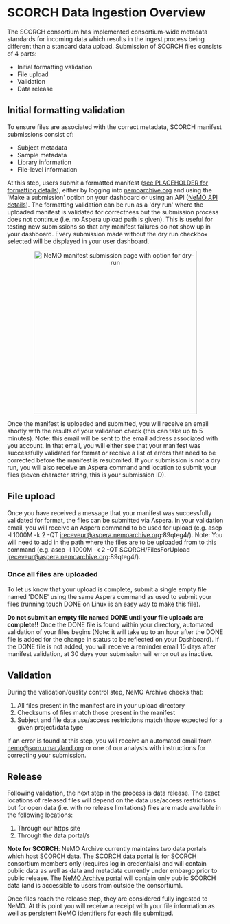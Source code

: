 # SCORCH Data Ingestion Overview
The SCORCH consortium has implemented consortium-wide metadata standards for incoming data which results in the ingest process being different than a standard data upload. Submission of SCORCH files consists of 4 parts:
- Initial formatting validation
- File upload
- Validation
- Data release

## Initial formatting validation
  To ensure files are associated with the correct metadata, SCORCH manifest submissions consist of:
  - Subject metadata
  - Sample metadata
  - Library information
  - File-level information

At this step, users submit a formatted manifest ([see PLACEHOLDER for formatting details](###manifest-format)), either by logging into [nemoarchive.org](https://nemoarchive.org) and using the 'Make a submission' option on your dashboard or using an API ([NeMO API details](https://nemoarchive.org/resources/nemo-api-overview.php)).
The formatting validation can be run as a 'dry run' where the uploaded manifest is validated for correctness but the submission process does not continue (i.e. no Aspera upload path is given). This is useful for testing new submissions so that any manifest failures do not show up in your dashboard. 
Every submission made without the dry run checkbox selected will be displayed in your user dashboard. 

<p align="center">
<img width="380" align="center" alt="NeMO manifest submission page with option for dry-run" src="https://github.com/nemoarchive/documentation/assets/28451557/15dff9be-8579-487d-a993-d6abf8068386">
</p>

Once the manifest is uploaded and submitted, you will receive an email shortly with the results of your validation check (this can take up to 5 minutes). Note: this email will be sent to the email address associated with you account. 
In that email, you will either see that your manifest was successfully validated for format or receive a list of errors that need to be corrected before the manifest is resubmited. 
If your submission is not a dry run, you will also receive an Aspera command and location to submit your files (seven character string, this is your submission ID).

## File upload
Once you have received a message that your manifest was successfully validated for format, the files can be submitted via Aspera. In your validation email, you will receive an Aspera command to be used for upload 
(e.g. ascp -l 1000M -k 2 -QT jreceveur@aspera.nemoarchive.org:89qteg4/). Note: You will need to add in the path where the files are to be uploaded from to this command (e.g. ascp -l 1000M -k 2 -QT SCORCH/FilesForUpload jreceveur@aspera.nemoarchive.org:89qteg4/).

### Once all files are uploaded
To let us know that your upload is complete, submit a single empty file named 'DONE' using the same Aspera command as used to submit your files (running touch DONE on Linux is an easy way to make this file). 

**Do not submit an empty file named DONE until your file uploads are complete!!**
Once the DONE file is found within your directory, automated validation of your files begins (Note: it will take up to an hour after the DONE file is added for the change in status to be reflected on your Dashboard). 
If the DONE file is not added, you will receive a reminder email 15 days after manifest validation, at 30 days your submission will error out as inactive.

## Validation
During the validation/quality control step, NeMO Archive checks that: 

1) All files present in the manifest are in your upload directory
2) Checksums of files match those present in the manifest
3) Subject and file data use/access restrictions match those expected for a given project/data type

If an error is found at this step, you will receive an automated email from nemo@som.umaryland.org or one of our analysts with instructions for correcting your submission. 

## Release
Following validation, the next step in the process is data release. The exact locations of released files will depend on the data use/access restrictions but for open data (i.e. with no release limitations) files are made available in the following locations:
1) Through our https site
2) Through the data portal/s

**Note for SCORCH**: NeMO Archive currently maintains two data portals which host SCORCH data. The [SCORCH data portal](https://scorch-portal.nemoarchive.org/) is for SCORCH consortium members only (requires log in credentials) and will contain public data as well as data and metadata currently under embargo prior to public release.
The [NeMO Archive portal](https://portal.nemoarchive.org/) will contain only public SCORCH data (and is accessible to users from outside the consortium).

Once files reach the release step, they are considered fully ingested to NeMO. At this point you will receive a receipt with your file information as well as persistent NeMO identifiers for each file submitted. 
